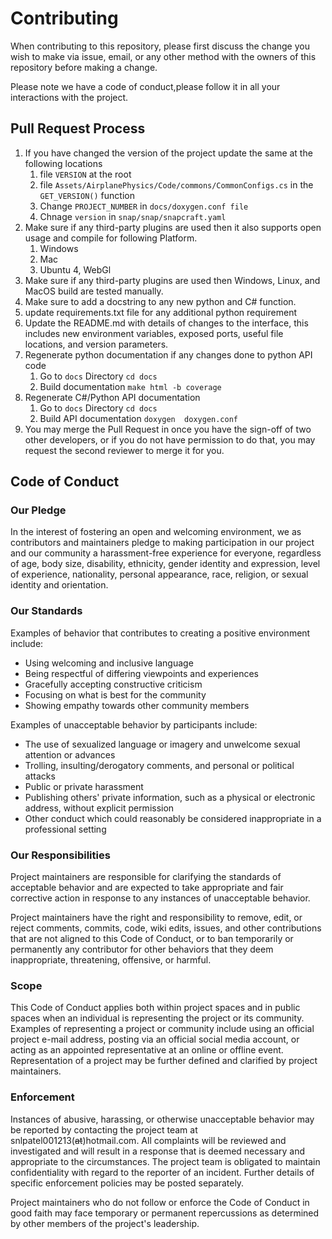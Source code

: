 # Contributing

When contributing to this repository, please first discuss the change you wish to make via issue,
email, or any other method with the owners of this repository before making a change. 

Please note we have a code of conduct,please follow it in all your interactions with the project.

## Pull Request Process

1. If you have changed the version of the project update the same at the following locations
   1. file `VERSION` at the root
   2. file `Assets/AirplanePhysics/Code/commons/CommonConfigs.cs` in the `GET_VERSION()` function
   3. Change `PROJECT_NUMBER` in `docs/doxygen.conf file`
   4. Chnage `version` in `snap/snap/snapcraft.yaml`
2. Make sure if any third-party plugins are used then it also supports open usage and compile for following Platform.
    1. Windows
    2. Mac 
    3. Ubuntu
    4, WebGl
3. Make sure if any third-party plugins are used then Windows, Linux, and MacOS build are tested manually.
4. Make sure to add a docstring to any new python and C# function.
5. update requirements.txt file for any additional python requirement
6. Update the README.md with details of changes to the interface, this includes new environment 
   variables, exposed ports, useful file locations, and version parameters.
7. Regenerate python documentation if any changes done to python API code
   1. Go to `docs` Directory `cd docs`
   2. Build documentation `make html -b coverage` 
8. Regenerate C#/Python API documentation
   1. Go to `docs` Directory `cd docs`
   2. Build API documentation `doxygen  doxygen.conf` 
9. You may merge the Pull Request in once you have the sign-off of two other developers, or if you 
   do not have permission to do that, you may request the second reviewer to merge it for you.

## Code of Conduct

### Our Pledge

In the interest of fostering an open and welcoming environment, we as
contributors and maintainers pledge to making participation in our project and
our community a harassment-free experience for everyone, regardless of age, body
size, disability, ethnicity, gender identity and expression, level of experience,
nationality, personal appearance, race, religion, or sexual identity and
orientation.

### Our Standards

Examples of behavior that contributes to creating a positive environment
include:

* Using welcoming and inclusive language
* Being respectful of differing viewpoints and experiences
* Gracefully accepting constructive criticism
* Focusing on what is best for the community
* Showing empathy towards other community members

Examples of unacceptable behavior by participants include:

* The use of sexualized language or imagery and unwelcome sexual attention or
advances
* Trolling, insulting/derogatory comments, and personal or political attacks
* Public or private harassment
* Publishing others' private information, such as a physical or electronic
  address, without explicit permission
* Other conduct which could reasonably be considered inappropriate in a
  professional setting

### Our Responsibilities

Project maintainers are responsible for clarifying the standards of acceptable
behavior and are expected to take appropriate and fair corrective action in
response to any instances of unacceptable behavior.

Project maintainers have the right and responsibility to remove, edit, or
reject comments, commits, code, wiki edits, issues, and other contributions
that are not aligned to this Code of Conduct, or to ban temporarily or
permanently any contributor for other behaviors that they deem inappropriate,
threatening, offensive, or harmful.

### Scope

This Code of Conduct applies both within project spaces and in public spaces
when an individual is representing the project or its community. Examples of
representing a project or community include using an official project e-mail
address, posting via an official social media account, or acting as an appointed
representative at an online or offline event. Representation of a project may be
further defined and clarified by project maintainers.

### Enforcement

Instances of abusive, harassing, or otherwise unacceptable behavior may be
reported by contacting the project team at snlpatel001213(~~at~~)hotmail.com. All
complaints will be reviewed and investigated and will result in a response that
is deemed necessary and appropriate to the circumstances. The project team is
obligated to maintain confidentiality with regard to the reporter of an incident.
Further details of specific enforcement policies may be posted separately.

Project maintainers who do not follow or enforce the Code of Conduct in good
faith may face temporary or permanent repercussions as determined by other
members of the project's leadership.
